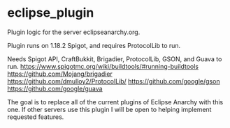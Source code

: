 # eclipse_plugin
Plugin logic for the server eclipseanarchy.org.

Plugin runs on 1.18.2 Spigot, and requires ProtocolLib to run.

Needs Spigot API, CraftBukkit, Brigadier, ProtocolLib, GSON, and Guava to run.
https://www.spigotmc.org/wiki/buildtools/#running-buildtools
https://github.com/Mojang/brigadier
https://github.com/dmulloy2/ProtocolLib/
https://github.com/google/gson
https://github.com/google/guava

The goal is to replace all of the current plugins of Eclipse Anarchy with this one. If other servers use this plugin I will be open to helping implement requested features.
